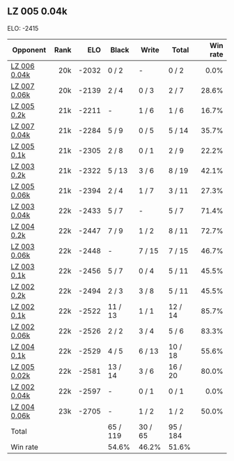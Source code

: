 ## LZ 005 0.04k ##

ELO: -2415

Opponent | Rank | ELO | Black | Write | Total | Win rate
---------|-----:|----:|-------|-------|-------|-------:
[LZ 006 0.04k](LZ%20006%200.04k.md) | 20k | -2032 | 0 / 2 | - | 0 / 2 | 0.0%
[LZ 007 0.06k](LZ%20007%200.06k.md) | 20k | -2139 | 2 / 4 | 0 / 3 | 2 / 7 | 28.6%
[LZ 005 0.2k](LZ%20005%200.2k.md) | 21k | -2211 | - | 1 / 6 | 1 / 6 | 16.7%
[LZ 007 0.04k](LZ%20007%200.04k.md) | 21k | -2284 | 5 / 9 | 0 / 5 | 5 / 14 | 35.7%
[LZ 005 0.1k](LZ%20005%200.1k.md) | 21k | -2305 | 2 / 8 | 0 / 1 | 2 / 9 | 22.2%
[LZ 003 0.2k](LZ%20003%200.2k.md) | 21k | -2322 | 5 / 13 | 3 / 6 | 8 / 19 | 42.1%
[LZ 005 0.06k](LZ%20005%200.06k.md) | 21k | -2394 | 2 / 4 | 1 / 7 | 3 / 11 | 27.3%
[LZ 003 0.04k](LZ%20003%200.04k.md) | 22k | -2433 | 5 / 7 | - | 5 / 7 | 71.4%
[LZ 004 0.2k](LZ%20004%200.2k.md) | 22k | -2447 | 7 / 9 | 1 / 2 | 8 / 11 | 72.7%
[LZ 003 0.06k](LZ%20003%200.06k.md) | 22k | -2448 | - | 7 / 15 | 7 / 15 | 46.7%
[LZ 003 0.1k](LZ%20003%200.1k.md) | 22k | -2456 | 5 / 7 | 0 / 4 | 5 / 11 | 45.5%
[LZ 002 0.2k](LZ%20002%200.2k.md) | 22k | -2494 | 2 / 3 | 3 / 8 | 5 / 11 | 45.5%
[LZ 002 0.1k](LZ%20002%200.1k.md) | 22k | -2522 | 11 / 13 | 1 / 1 | 12 / 14 | 85.7%
[LZ 002 0.06k](LZ%20002%200.06k.md) | 22k | -2526 | 2 / 2 | 3 / 4 | 5 / 6 | 83.3%
[LZ 004 0.1k](LZ%20004%200.1k.md) | 22k | -2529 | 4 / 5 | 6 / 13 | 10 / 18 | 55.6%
[LZ 005 0.02k](LZ%20005%200.02k.md) | 22k | -2581 | 13 / 14 | 3 / 6 | 16 / 20 | 80.0%
[LZ 002 0.04k](LZ%20002%200.04k.md) | 22k | -2597 | - | 0 / 1 | 0 / 1 | 0.0%
[LZ 004 0.06k](LZ%20004%200.06k.md) | 23k | -2705 | - | 1 / 2 | 1 / 2 | 50.0%
Total | | | 65 / 119 | 30 / 65 | 95 / 184 | 
Win rate| | | 54.6% | 46.2% | 51.6% | 
